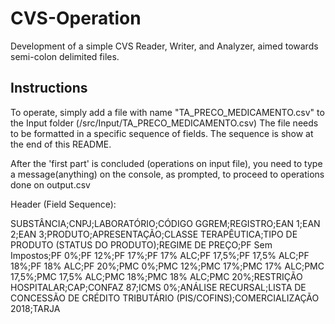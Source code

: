 # CVS-Operation
Development of a simple CVS Reader, Writer, and Analyzer, aimed towards semi-colon delimited files.

## Instructions

To operate, simply add a file with name "TA_PRECO_MEDICAMENTO.csv" to the Input folder (/src/Input/TA_PRECO_MEDICAMENTO.csv)
The file needs to be formatted in a specific sequence of fields. The sequence is show at the end of this README.
  
After the 'first part' is concluded (operations on input file), you need to type a message(anything) on the console, as prompted, to proceed to operations done on output.csv
  

Header (Field Sequence):

SUBSTÂNCIA;CNPJ;LABORATÓRIO;CÓDIGO GGREM;REGISTRO;EAN 1;EAN 2;EAN 3;PRODUTO;APRESENTAÇÃO;CLASSE TERAPÊUTICA;TIPO DE PRODUTO (STATUS DO PRODUTO);REGIME DE PREÇO;PF Sem Impostos;PF 0%;PF 12%;PF 17%;PF 17% ALC;PF 17,5%;PF 17,5% ALC;PF 18%;PF 18% ALC;PF 20%;PMC 0%;PMC 12%;PMC 17%;PMC 17% ALC;PMC 17,5%;PMC 17,5% ALC;PMC 18%;PMC 18% ALC;PMC 20%;RESTRIÇÃO HOSPITALAR;CAP;CONFAZ 87;ICMS 0%;ANÁLISE RECURSAL;LISTA DE CONCESSÃO DE CRÉDITO TRIBUTÁRIO (PIS/COFINS);COMERCIALIZAÇÃO 2018;TARJA
